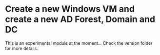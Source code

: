 # Create a new Windows VM and create a new AD Forest, Domain and DC

This is an experimental module at the moment...  Check the version folder for more details.
